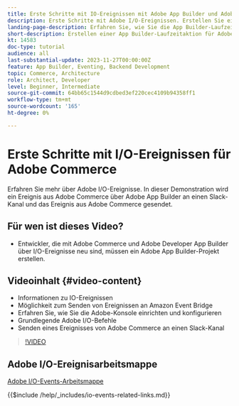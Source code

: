 ```yaml
---
title: Erste Schritte mit IO-Ereignissen mit Adobe App Builder und Adobe Commerce
description: Erste Schritte mit Adobe I/O-Ereignissen. Erstellen Sie eine App Builder-Laufzeitaktion für Adobe Commerce-Ereignisse.
landing-page-description: Erfahren Sie, wie Sie die App Builder-Laufzeitaktion für Adobe Commerce-Ereignisse verwenden.
short-description: Erstellen einer App Builder-Laufzeitaktion für Adobe Commerce-Ereignisse.
kt: 14583
doc-type: tutorial
audience: all
last-substantial-update: 2023-11-27T00:00:00Z
feature: App Builder, Eventing, Backend Development
topic: Commerce, Architecture
role: Architect, Developer
level: Beginner, Intermediate
source-git-commit: 64bb65c1544d9cdbed3ef220cec4109b94358ff1
workflow-type: tm+mt
source-wordcount: '165'
ht-degree: 0%

---
```


# Erste Schritte mit I/O-Ereignissen für Adobe Commerce

Erfahren Sie mehr über Adobe I/O-Ereignisse. In dieser Demonstration wird ein Ereignis aus Adobe Commerce über Adobe App Builder an einen Slack-Kanal und das Ereignis aus Adobe Commerce gesendet.

## Für wen ist dieses Video?

* Entwickler, die mit Adobe Commerce und Adobe Developer App Builder über I/O-Ereignisse neu sind, müssen ein Adobe App Builder-Projekt erstellen.

## Videoinhalt {#video-content}

* Informationen zu IO-Ereignissen
* Möglichkeit zum Senden von Ereignissen an Amazon Event Bridge
* Erfahren Sie, wie Sie die Adobe-Konsole einrichten und konfigurieren
* Grundlegende Adobe I/O-Befehle
* Senden eines Ereignisses von Adobe Commerce an einen Slack-Kanal

>[!VIDEO](https://video.tv.adobe.com/v/3425834?learn=on)

## Adobe I/O-Ereignisarbeitsmappe

[Adobe I/O-Events-Arbeitsmappe](../assets/io-events/IO-Events-Workbook.pdf)

{{$include /help/_includes/io-events-related-links.md}}
